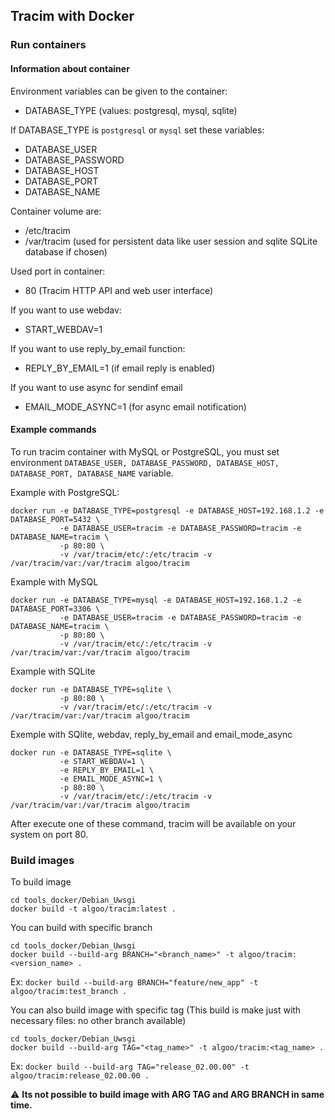 ## Tracim with Docker

### Run containers

#### Information about container

Environment variables can be given to the container:

* DATABASE_TYPE (values: postgresql, mysql, sqlite)

If DATABASE_TYPE is `postgresql` or `mysql` set these variables:

* DATABASE_USER
* DATABASE_PASSWORD
* DATABASE_HOST
* DATABASE_PORT
* DATABASE_NAME

Container volume are:

* /etc/tracim
* /var/tracim (used for persistent data like user session and sqlite SQLite database if chosen)

Used port in container:

* 80 (Tracim HTTP API and web user interface)

If you want to use webdav:

* START_WEBDAV=1

If you want to use reply_by_email function:

* REPLY_BY_EMAIL=1 (if email reply is enabled)

If you want to use async for sendinf email

* EMAIL_MODE_ASYNC=1 (for async email notification)

#### Example commands

To run tracim container with MySQL or PostgreSQL, you must set environment ``DATABASE_USER, DATABASE_PASSWORD, DATABASE_HOST, DATABASE_PORT, DATABASE_NAME`` variable.

Example with PostgreSQL:

    docker run -e DATABASE_TYPE=postgresql -e DATABASE_HOST=192.168.1.2 -e DATABASE_PORT=5432 \
               -e DATABASE_USER=tracim -e DATABASE_PASSWORD=tracim -e DATABASE_NAME=tracim \
               -p 80:80 \
               -v /var/tracim/etc/:/etc/tracim -v /var/tracim/var:/var/tracim algoo/tracim

Example with MySQL

    docker run -e DATABASE_TYPE=mysql -e DATABASE_HOST=192.168.1.2 -e DATABASE_PORT=3306 \
               -e DATABASE_USER=tracim -e DATABASE_PASSWORD=tracim -e DATABASE_NAME=tracim \
               -p 80:80 \
               -v /var/tracim/etc/:/etc/tracim -v /var/tracim/var:/var/tracim algoo/tracim

Example with SQLite

    docker run -e DATABASE_TYPE=sqlite \
               -p 80:80 \
               -v /var/tracim/etc/:/etc/tracim -v /var/tracim/var:/var/tracim algoo/tracim
               
Exemple with SQlite, webdav, reply_by_email and email_mode_async

    docker run -e DATABASE_TYPE=sqlite \
               -e START_WEBDAV=1 \
               -e REPLY_BY_EMAIL=1 \
               -e EMAIL_MODE_ASYNC=1 \
               -p 80:80 \
               -v /var/tracim/etc/:/etc/tracim -v /var/tracim/var:/var/tracim algoo/tracim


After execute one of these command, tracim will be available on your system on port 80.

### Build images

To build image

    cd tools_docker/Debian_Uwsgi
    docker build -t algoo/tracim:latest .

You can build with specific branch

    cd tools_docker/Debian_Uwsgi
    docker build --build-arg BRANCH="<branch_name>" -t algoo/tracim:<version_name> .

Ex: `docker build --build-arg BRANCH="feature/new_app" -t algoo/tracim:test_branch .`
    
You can also build image with specific tag (This build is make just with necessary files: no other branch available)

    cd tools_docker/Debian_Uwsgi
    docker build --build-arg TAG="<tag_name>" -t algoo/tracim:<tag_name> .
    
Ex: `docker build --build-arg TAG="release_02.00.00" -t algoo/tracim:release_02.00.00 .`

⚠ **Its not possible to build image with ARG TAG and ARG BRANCH in same time.**
